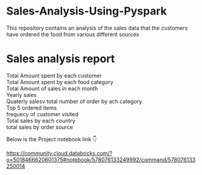 # Sales-Analysis-Using-Pyspark
This repository contains an analysis of the sales data that the customers have ordered the food from various different sources

# Sales analysis report
Total Amount spent by each customer<br>
Total Amount spent by each food category<br>
Total Amount of sales in each month<br>
Yearly sales<br>
Quaterly salesv
total number of order by ach category<br>
Top 5 ordered items<br>
frequecy of customer visited<br>
Total sales by each country<br>
total sales by order source<br>

Below is the Project notebook link 👇

https://community.cloud.databricks.com/?o=5018466620601375#notebook/578076133249992/command/578076133250014
